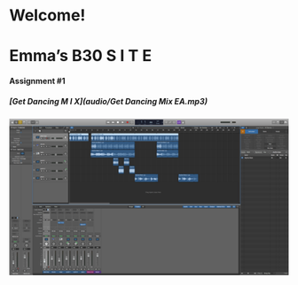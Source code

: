 # Welcome!

# Emma’s B30 S I T E

#### Assignment #1
##### [Get Dancing M I X](audio/Get Dancing Mix EA.mp3)

![Overview Screendhot](/images/overviewSC.png)





